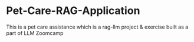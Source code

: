 # Pet-Care-RAG-Application
This is a pet care assistance which is a rag-llm project &amp; exercise built as a part of LLM Zoomcamp
